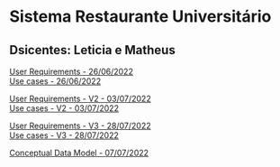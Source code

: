 # Sistema Restaurante Universitário 
## Dsicentes: Leticia e Matheus

[User Requirements - 26/06/2022](files/user_requirements.pdf)<br/>
[Use cases - 26/06/2022](files/use_cases.png)

[User Requirements - V2 - 03/07/2022](files/user_requirements_v2.pdf)<br/>
[Use cases - V2 - 03/07/2022](files/use_cases_v2.pdf)

[User Requirements - V3 - 28/07/2022](files/user_requirements_v3.pdf)<br/>
[Use cases - V3 - 28/07/2022](files/use_cases_v3.pdf)

[Conceptual Data Model - 07/07/2022](files/conceptual-model.png)<br/>
